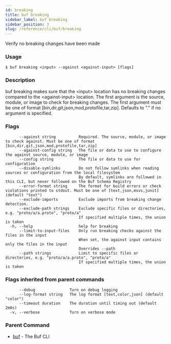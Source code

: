 ```yaml
---
id: breaking
title: buf breaking
sidebar_label: buf breaking
sidebar_position: 3
slug: /reference/cli/buf/breaking
---
```

Verify no breaking changes have been made

### Usage
```terminal
$ buf breaking <input> --against <against-input> [flags]
```

### Description

buf breaking makes sure that the &lt;input&gt; location has no breaking changes compared to the &lt;against-input&gt; location. The first argument is the source, module, or image to check for breaking changes.
The first argument must be one of format [bin,dir,git,json,mod,protofile,tar,zip].
Defaults to &#34;.&#34; if no argument is specified.
 

### Flags

```
      --against string          Required. The source, module, or image to check against. Must be one of format [bin,dir,git,json,mod,protofile,tar,zip]
      --against-config string   The file or data to use to configure the against source, module, or image
      --config string           The file or data to use for configuration
      --disable-symlinks        Do not follow symlinks when reading sources or configuration from the local filesystem
                                By default, symlinks are followed in this CLI, but never followed on the Buf Schema Registry
      --error-format string     The format for build errors or check violations printed to stdout. Must be one of [text,json,msvs,junit] (default "text")
      --exclude-imports         Exclude imports from breaking change detection.
      --exclude-path strings    Exclude specific files or directories, e.g. "proto/a/a.proto", "proto/a"
                                If specified multiple times, the union is taken
  -h, --help                    help for breaking
      --limit-to-input-files    Only run breaking checks against the files in the input
                                When set, the against input contains only the files in the input
                                Overrides --path
      --path strings            Limit to specific files or directories, e.g. "proto/a/a.proto", "proto/a"
                                If specified multiple times, the union is taken
```

### Flags inherited from parent commands

```
      --debug               Turn on debug logging
      --log-format string   The log format [text,color,json] (default "color")
      --timeout duration    The duration until timing out (default 2m0s)
  -v, --verbose             Turn on verbose mode
```

### Parent Command

* [buf](../buf)	 - The Buf CLI
